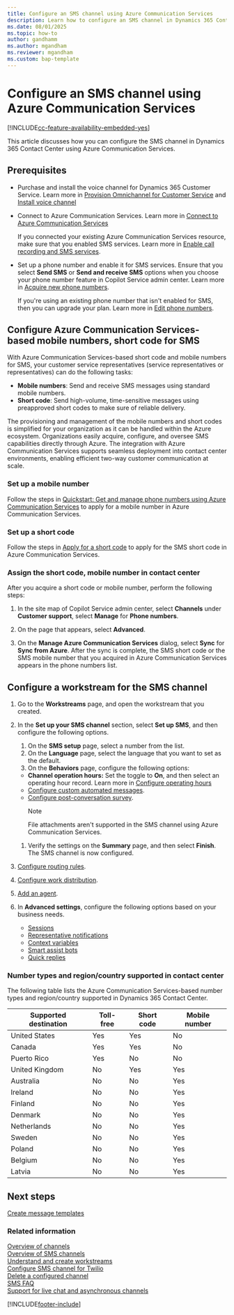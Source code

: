 ```yaml
---
title: Configure an SMS channel using Azure Communication Services
description: Learn how to configure an SMS channel in Dynamics 365 Contact Center using Azure Communication Services.
ms.date: 08/01/2025
ms.topic: how-to
author: gandhamm
ms.author: mgandham
ms.reviewer: mgandham
ms.custom: bap-template
---
```


# Configure an SMS channel using Azure Communication Services

[!INCLUDE[cc-feature-availability-embedded-yes](../../includes/cc-feature-availability-embedded-yes.md)]

This article discusses how you can configure the SMS channel in Dynamics 365 Contact Center using Azure Communication Services.

## Prerequisites

- Purchase and install the voice channel for Dynamics 365 Customer Service. Learn more in [Provision Omnichannel for Customer Service](/dynamics365/contact-center/implement/provision-channels) and [Install voice channel](voice-channel-install.md)

- Connect to Azure Communication Services. Learn more in [Connect to Azure Communication Services](voice-channel-acs-resource.md)
  
  If you connected your existing Azure Communication Services resource, make sure that you enabled SMS services. Learn more in [Enable call recording and SMS services](voice-channel-configure-services.md).

- Set up a phone number and enable it for SMS services. Ensure that you select **Send SMS** or **Send and receive SMS** options when you choose your phone number feature in Copilot Service admin center. Learn more in [Acquire new phone numbers](voice-channel-manage-phone-numbers.md#acquire-new-phone-numbers).

  If you're using an existing phone number that isn't enabled for SMS, then you can upgrade your plan. Learn more in [Edit phone numbers](voice-channel-manage-phone-numbers.md#edit-phone-numbers).

## Configure Azure Communication Services-based mobile numbers, short code for SMS

With Azure Communication Services-based short code and mobile numbers for SMS, your customer service representatives (service representatives or representatives) can do the following tasks:

- **Mobile numbers**: Send and receive SMS messages using standard mobile numbers.
- **Short code**: Send high-volume, time-sensitive messages using preapproved short codes to make sure of reliable delivery.

The provisioning and management of the mobile numbers and short codes is simplified for your organization as it can be handled within the Azure ecosystem. Organizations easily acquire, configure, and oversee SMS capabilities directly through Azure. The integration with Azure Communication Services supports seamless deployment into contact center environments, enabling efficient two-way customer communication at scale.

### Set up a mobile number

Follow the steps in [Quickstart: Get and manage phone numbers using Azure Communication Services](/azure/communication-services/quickstarts/telephony/get-phone-number) to apply for a mobile number in Azure Communication Services.

### Set up a short code

Follow the steps in [Apply for a short code](/azure/communication-services/quickstarts/sms/apply-for-short-code) to apply for the SMS short code in Azure Communication Services.

### Assign the short code, mobile number in contact center

After you acquire a short code or mobile number, perform the following steps:

1. In the site map of Copilot Service admin center, select **Channels** under **Customer support**, select **Manage** for **Phone numbers**.

1. On the page that appears, select **Advanced**.
1. On the **Manage Azure Communication Services** dialog, select **Sync** for **Sync from Azure**. After the sync is complete, the SMS short code or the SMS mobile number that you acquired in Azure Communication Services appears in the phone numbers list.

## Configure a workstream for the SMS channel

1. Go to the **Workstreams** page, and open the workstream that you created.

1. In the **Set up your SMS channel** section, select **Set up SMS**, and then configure the following options.
   1. On the **SMS setup** page, select a number from the list.
   1. On the **Language** page, select the language that you want to set as the default.
   1. On the **Behaviors** page, configure the following options:
     - **Channel operation hours:** Set the toggle to **On**, and then select an operating hour record. Learn more in [Configure operating hours](create-operating-hours.md)
     - [Configure custom automated messages](configure-automated-message.md).
     - [Configure post-conversation survey](configure-post-conversation-survey.md).
          > [!NOTE]
          > File attachments aren't supported in the SMS channel using Azure Communication Services.
   
   1. Verify the settings on the **Summary** page, and then select **Finish**. The SMS channel is now configured.
1. [Configure routing rules](configure-work-classification.md).
1. [Configure work distribution](create-workstreams.md#configure-work-distribution).
1. [Add an agent](create-workstreams.md#add-an-agent-to-a-workstream).
1. In **Advanced settings**, configure the following options based on your business needs.
   - [Sessions](session-templates.md)
   - [Representative notifications](notification-templates.md#out-of-the-box-notification-templates)
   - [Context variables](manage-context-variables.md#add-context-variables)
   - [Smart assist bots](../develop/smart-assist-bot.md)
   - [Quick replies](create-quick-replies.md)

### Number types and region/country supported in contact center

The following table lists the Azure Communication Services-based number types and region/country supported in Dynamics 365 Contact Center.

| Supported destination | Toll-free   | Short code | Mobile number  |
|-----------------------|-------------|------------|----------------|
| United States         | Yes         | Yes        | No             |
| Canada                | Yes         | Yes        | No             |
| Puerto Rico           | Yes         | No         | No             |
| United Kingdom        | No          | Yes        | Yes            |
| Australia             | No          | No         | Yes            |
| Ireland               | No          | No         | Yes            |
| Finland               | No          | No         | Yes            |
| Denmark               | No          | No         | Yes            |
| Netherlands           | No          | No         | Yes            |
| Sweden                | No          | No         | Yes            |
| Poland                | No          | No         | Yes            |
| Belgium               | No          | No         | Yes            |
| Latvia                | No          | No         | Yes            |

## Next steps

[Create message templates](create-message-templates.md)  

### Related information

[Overview of channels](../use/channels.md)  
[Overview of SMS channels](sms-channel-overview.md)  
[Understand and create workstreams](create-workstreams.md)  
[Configure SMS channel for Twilio](Configure-sms-channel-twilio.md)  
[Delete a configured channel](delete-channel.md)  
[SMS FAQ](faqs.md#sms)  
[Support for live chat and asynchronous channels](card-support-in-channels.md)  

[!INCLUDE[footer-include](../../includes/footer-banner.md)]
